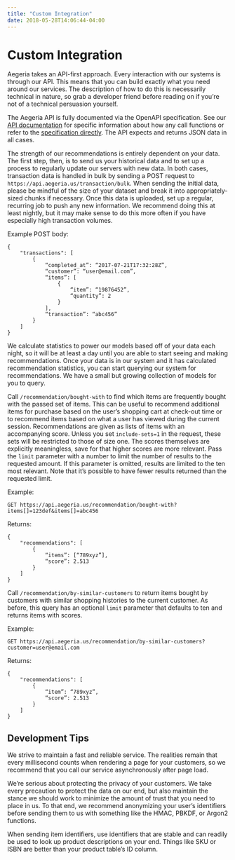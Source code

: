```yaml
---
title: "Custom Integration"
date: 2018-05-28T14:06:44-04:00
---
```


# Custom Integration

Aegeria takes an API-first approach. Every interaction with our systems is through our API. This means that you can build exactly what you need around our services. The description of how to do this is necessarily technical in nature, so grab a developer friend before reading on if you’re not of a technical persuasion yourself.

The Aegeria API is fully documented via the OpenAPI specification. See our [API documentation](/api/index.html) for specific information about how any call functions or refer to the [specification directly](https://api.aegeria.us/openapi.json). The API expects and returns JSON data in all cases.

The strength of our recommendations is entirely dependent on your data. The first step, then, is to send us your historical data and to set up a process to regularly update our servers with new data. In both cases, transaction data is handled in bulk by sending a POST request to `https://api.aegeria.us/transaction/bulk`. When sending the initial data, please be mindful of the size of your dataset and break it into appropriately-sized chunks if necessary. Once this data is uploaded, set up a regular, recurring job to push any new information. We recommend doing this at least nightly, but it may make sense to do this more often if you have especially high transaction volumes.

Example POST body:

    {
        "transactions": [
            {
                “completed_at”: “2017-07-21T17:32:28Z”,
                “customer”: “user@email.com”,
                “items”: [
                    {
                        “item”: “19876452”,
                        “quantity”: 2
                    }
                ],
                “transaction”: “abc456”
            }
        ]
    }
  


We calculate statistics to power our models based off of your data each night, so it will be at least a day until you are able to start seeing and making recommendations. Once your data is in our system and it has calculated recommendation statistics, you can start querying our system for recommendations. We have a small but growing collection of models for you to query.

Call `/recommendation/bought-with` to find which items are frequently bought with the passed set of items. This can be useful to recommend additional items for purchase based on the user’s shopping cart at check-out time or to recommend items based on what a user has viewed during the current session. Recommendations are given as lists of items with an accompanying score. Unless you set `include-sets=1` in the request, these sets will be restricted to those of size one. The scores themselves are explicitly meaningless, save for that higher scores are more relevant. Pass the `limit` parameter with a number to limit the number of results to the requested amount. If this parameter is omitted, results are limited to the ten most relevant. Note that it’s possible to have fewer results returned than the requested limit.

Example:

    GET https://api.aegeria.us/recommendation/bought-with?items[]=123def&items[]=abc456

Returns:

    {
        "recommendations": [
            {
                “items”: [“789xyz”],
                “score”: 2.513
            }
        ]
    }

Call `/recommendation/by-similar-customers` to return items bought by customers with similar shopping histories to the current customer. As before, this query has an optional `limit` parameter that defaults to ten and returns items with scores.

Example:

    GET https://api.aegeria.us/recommendation/by-similar-customers?customer=user@email.com

Returns:

    {
        "recommendations": [
            {
                “item”: “789xyz”,
                “score”: 2.513
            }
        ]
    }

## Development Tips

We strive to maintain a fast and reliable service. The realities remain that every millisecond counts when rendering a page for your customers, so we recommend that you call our service asynchronously after page load.

We’re serious about protecting the privacy of your customers. We take every precaution to protect the data on our end, but also maintain the stance we should work to minimize the amount of trust that you need to place in us. To that end, we recommend anonymizing your user’s identifiers before sending them to us with something like the HMAC, PBKDF, or Argon2 functions.

When sending item identifiers, use identifiers that are stable and can readily be used to look up product descriptions on your end. Things like SKU or ISBN are better than your product table’s ID column.
